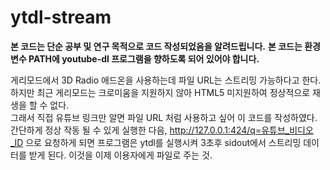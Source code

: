 # ytdl-stream

__본 코드는 단순 공부 및 연구 목적으로 코드 작성되었음을 알려드립니다.__
__본 코드는 환경변수 PATH에 youtube-dl 프로그램을 향하도록 되어 있어야 합니다.__

게리모드에서 3D Radio 애드온을 사용하는데 파일 URL는 스트리밍 가능하다고 한다. 하지만 최근 게리모드는 크로미움을 지원하지 않아 HTML5 미지원하여 정상적으로 재생을 할 수 없다.    
그래서 직접 유튜브 링크만 알면 파일 URL 처럼 사용하고 싶어 이 코드를 작성하였다.
<br>
간단하게 정상 작동 될 수 있게 실행한 다음, http://127.0.0.1:424/q=유튜브_비디오_ID 으로 요청하게 되면 프로그램은 ytdl를 실행시켜 3초후 sidout에서 스트리밍 데이터를 받게 된다. 이것을 이제 이용자에게 파일로 주는 것.
